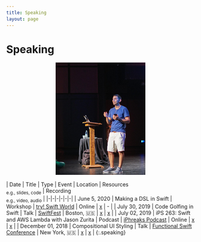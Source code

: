 ```yaml
---
title: Speaking
layout: page
---
```


# Speaking
<p style="text-align:center;"><img src="/assets/images/talks/2019_SwiftFest.jpg" alt="picture-of-jason-giving-a-talk" height="300"></p>

| Date | Title | Type | Event | Location | Resources<br><sub>e.g., slides, code</sub> | Recording<br><sub>e.g., video, audio</sub> |
|-|-|-|-|-|-|
| June 5, 2020 | Making a DSL in Swift | Workshop | [try! Swift World](https://www.tryswift.co/world/) | Online | [x](https://github.com/jasonzurita/jasonzurita.github.io/tree/master/talks/2020/try_swift_world) | - |
| July 30, 2019 | Code Golfing in Swift | Talk | [SwiftFest](https://swiftfest.io) | Boston, 🇺🇸 | [x](https://github.com/jasonzurita/jasonzurita.github.io/tree/master/talks/2019/SwiftFest) | [x](https://www.pluralsight.com/courses/swiftfest-boston-2019-session-19) |
| July 02, 2019 | iPS 263: Swift and AWS Lambda with Jason Zurita | Podcast | [iPhreaks Podcast](https://devchat.tv/iphreaks/) | Online | [x](http://jasonzurita.com/websites-using-swift-and-aws-lambda/) | [x](https://devchat.tv/iphreaks/ips-263-swift-and-aws-lambda-with-jason-zurita/) |
| December 01, 2018 | Compositional UI Styling | Talk | [Functional Swift Conference](http://2018.funswiftconf.com) | New York, 🇺🇸 | [x](https://github.com/jasonzurita/jasonzurita.github.io/tree/master/talks/2018/functional_swift_conference) | [x](https://www.youtube.com/watch?v=XJreRR0cC3E&feature=emb_title) |
{:.speaking}
